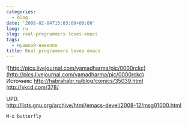 ```yaml
---
categories:
  - blog
date: '2008-02-04T15:03:00+00:00'
lang: ru
slug: real-programmers-loves-emacs
tags:
  - музыкой-навеяло
title: Real programmers loves emacs
---
```




![http://pics.livejournal.com/yamadharma/pic/0000rckc](http://pics.livejournal.com/yamadharma/pic/0000rckc)  
Источник: <http://habrahabr.ru/blog/comics/35039.html>  
<http://xkcd.com/378/>  
  
UPD.   
<http://lists.gnu.org/archive/html/emacs-devel/2008-12/msg01000.html>
  
`M-x butterfly`
